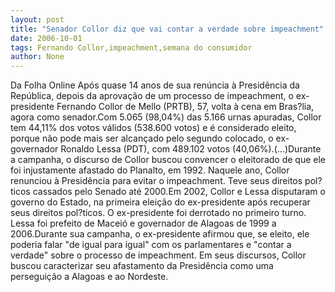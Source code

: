 ```yaml
---
layout: post
title: "Senador Collor diz que vai contar a verdade sobre impeachment"
date: 2006-10-01
tags: Fernando Collor,impeachment,semana do consumidor
author: None
---
```

Da Folha Online
Após quase 14 anos de sua renúncia à Presidência da República, depois da aprovação de um processo de impeachment, o ex-presidente Fernando Collor de Mello (PRTB), 57, volta à cena em Bras?lia, agora como senador.Com 5.065 (98,04%) das 5.166 urnas apuradas, Collor tem 44,11% dos votos válidos (538.600 votos) e é considerado eleito, porque não pode mais ser alcançado pelo segundo colocado, o ex-governador Ronaldo Lessa (PDT), com 489.102 votos (40,06%).(...)Durante a campanha, o discurso de Collor buscou convencer o eleitorado de que ele foi injustamente afastado do Planalto, em 1992. Naquele ano, Collor renunciou à Presidência para evitar o impeachment. Teve seus direitos pol?ticos cassados pelo Senado até 2000.Em 2002, Collor e Lessa disputaram o governo do Estado, na primeira eleição do ex-presidente após recuperar seus direitos pol?ticos. O ex-presidente foi derrotado no primeiro turno. Lessa foi prefeito de Maceió e governador de Alagoas de 1999 a 2006.Durante sua campanha, o ex-presidente afirmou que, se eleito, ele poderia falar \"de igual para igual\" com os parlamentares e \"contar a verdade\" sobre o processo de impeachment. Em seus discursos, Collor buscou caracterizar seu afastamento da Presidência como uma perseguição a Alagoas e ao Nordeste. 
